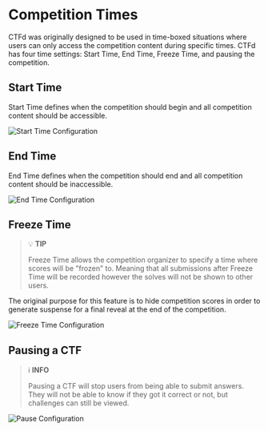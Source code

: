# Competition Times

CTFd was originally designed to be used in time-boxed situations where users can only access the competition content during specific times. CTFd has four time settings: Start Time, End Time, Freeze Time, and pausing the competition.

## Start Time

Start Time defines when the competition should begin and all competition content should be accessible.

![Start Time Configuration](https://docs.ctfd.io/assets/images/start-f38de9a898674aee0a97d53e70383054.png)

## End Time

End Time defines when the competition should end and all competition content should be inaccessible.

![End Time Configuration](https://docs.ctfd.io/assets/images/end-b22c883b9f500396f2ce2792a963a522.png)

## Freeze Time

> 💡 **TIP**
> 
> Freeze Time allows the competition organizer to specify a time where scores will be "frozen" to. Meaning that all submissions after Freeze Time will be recorded however the solves will not be shown to other users.

The original purpose for this feature is to hide competition scores in order to generate suspense for a final reveal at the end of the competition.

![Freeze Time Configuration](https://docs.ctfd.io/assets/images/freeze-c1601afd15d6ca6fde9a3397ee491474.png)

## Pausing a CTF

> ℹ️ **INFO**
> 
> Pausing a CTF will stop users from being able to submit answers. They will not be able to know if they got it correct or not, but challenges can still be viewed.

![Pause Configuration](https://docs.ctfd.io/assets/images/pause-ff11c7a261082baf83da129019151c2b.png)